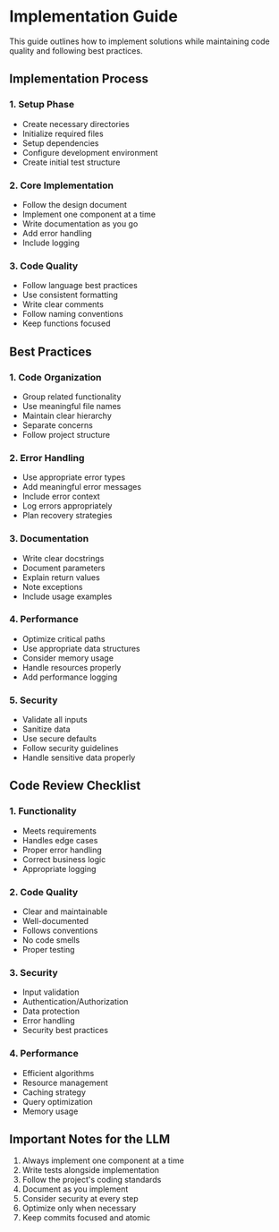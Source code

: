 # Implementation Guide

This guide outlines how to implement solutions while maintaining code quality and following best practices.

## Implementation Process

### 1. Setup Phase

- Create necessary directories
- Initialize required files
- Setup dependencies
- Configure development environment
- Create initial test structure

### 2. Core Implementation

- Follow the design document
- Implement one component at a time
- Write documentation as you go
- Add error handling
- Include logging

### 3. Code Quality

- Follow language best practices
- Use consistent formatting
- Write clear comments
- Follow naming conventions
- Keep functions focused

## Best Practices

### 1. Code Organization

- Group related functionality
- Use meaningful file names
- Maintain clear hierarchy
- Separate concerns
- Follow project structure

### 2. Error Handling

- Use appropriate error types
- Add meaningful error messages
- Include error context
- Log errors appropriately
- Plan recovery strategies

### 3. Documentation

- Write clear docstrings
- Document parameters
- Explain return values
- Note exceptions
- Include usage examples

### 4. Performance

- Optimize critical paths
- Use appropriate data structures
- Consider memory usage
- Handle resources properly
- Add performance logging

### 5. Security

- Validate all inputs
- Sanitize data
- Use secure defaults
- Follow security guidelines
- Handle sensitive data properly

## Code Review Checklist

### 1. Functionality

- Meets requirements
- Handles edge cases
- Proper error handling
- Correct business logic
- Appropriate logging

### 2. Code Quality

- Clear and maintainable
- Well-documented
- Follows conventions
- No code smells
- Proper testing

### 3. Security

- Input validation
- Authentication/Authorization
- Data protection
- Error handling
- Security best practices

### 4. Performance

- Efficient algorithms
- Resource management
- Caching strategy
- Query optimization
- Memory usage

## Important Notes for the LLM

1. Always implement one component at a time
2. Write tests alongside implementation
3. Follow the project's coding standards
4. Document as you implement
5. Consider security at every step
6. Optimize only when necessary
7. Keep commits focused and atomic
